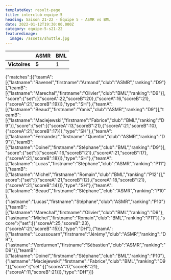 ```yaml
---
templateKey: result-page
title: interclub-equipe-5
heading: Saison 21-22 - Équipe 5 - ASMR vs BML
date: 2022-01-12T19:30:00.000Z
category: equipe-5-s21-22
featuredimage:
  image: /assets/shuttle.jpg
---
```

|               | ASMR   | BML |
| ------------- | ----- | --- |
| **Victoires** | **5** | 1   |

<scoreboard>{"matches":[{"teamA":[{"lastname":"Ravenel","firstname":"Armand","club":"ASMR","ranking":"D9"}],"teamB":[{"lastname":"Marechal","firstname":"Olivier","club":"BML","ranking":"D9"}],"score":{"set":[{"scoreA":22,"scoreB":20},{"scoreA":16,"scoreB":21},{"scoreA":21,"scoreB":19}]},"type":"SH"},{"teamA":[{"lastname":"Beaud","firstname":"Yanis","club":"ASMR","ranking":"D9"}],"teamB":[{"lastname":"Maciejewski","firstname":"Fabrice","club":"BML","ranking":"D9"}],"score":{"set":[{"scoreA":13,"scoreB":21},{"scoreA":21,"scoreB":10},{"scoreA":21,"scoreB":17}]},"type":"SH"},{"teamA":[{"lastname":"Fernandez","firstname":"Quentin","club":"ASMR","ranking":"D9"}],"teamB":[{"lastname":"Doinel","firstname":"Stéphane","club":"BML","ranking":"D9"}],"score":{"set":[{"scoreA":16,"scoreB":21},{"scoreA":21,"scoreB":17},{"scoreA":21,"scoreB":18}]},"type":"SH"},{"teamA":[{"lastname":"Lucas","firstname":"Stéphane","club":"ASMR","ranking":"P11"}],"teamB":[{"lastname":"Michel","firstname":"Romain","club":"BML","ranking":"P12"}],"score":{"set":[{"scoreA":21,"scoreB":12},{"scoreA":18,"scoreB":21},{"scoreA":21,"scoreB":14}]},"type":"SH"},{"teamA":[{"lastname":"Beaud","firstname":"Stéphane","club":"ASMR","ranking":"P10"},{"lastname":"Lucas","firstname":"Stéphane","club":"ASMR","ranking":"P10"}],"teamB":[{"lastname":"Marechal","firstname":"Olivier","club":"BML","ranking":"D9"},{"lastname":"Michel","firstname":"Romain","club":"BML","ranking":"P11"}],"score":{"set":[{"scoreA":25,"scoreB":23},{"scoreA":21,"scoreB":15}]},"type":"DH"},{"teamA":[{"lastname":"Loussouarn","firstname":"Jérémy","club":"ASMR","ranking":"D9"},{"lastname":"Verdurmen","firstname":"Sébastien","club":"ASMR","ranking":"D9"}],"teamB":[{"lastname":"Doinel","firstname":"Stéphane","club":"BML","ranking":"P10"},{"lastname":"Maciejewski","firstname":"Fabrice","club":"BML","ranking":"D9"}],"score":{"set":[{"scoreA":17,"scoreB":21},{"scoreA":11,"scoreB":21}]},"type":"DH"}]}</scoreboard>